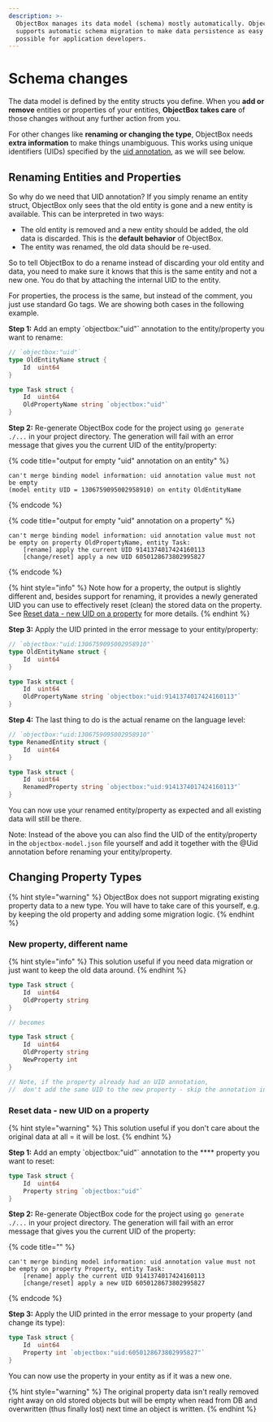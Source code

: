 ```yaml
---
description: >-
  ObjectBox manages its data model (schema) mostly automatically. ObjectBox db
  supports automatic schema migration to make data persistence as easy as
  possible for application developers.
---
```


# Schema changes

The data model is defined by the entity structs you define. When you **add or remove** entities or properties of your entities, **ObjectBox takes care** of those changes without any further action from you.

For other changes like **renaming or changing the type**, ObjectBox needs **extra information** to make things unambiguous. This works using unique identifiers (UIDs) specified by the [uid annotation](entity-annotations.md#uid), as we will see below.

## Renaming Entities and Properties <a href="#renaming-entities-and-properties" id="renaming-entities-and-properties"></a>

So why do we need that UID annotation? If you simply rename an entity struct, ObjectBox only sees that the old entity is gone and a new entity is available. This can be interpreted in two ways:

* The old entity is removed and a new entity should be added, the old data is discarded. This is the **default behavior** of ObjectBox.
* The entity was renamed, the old data should be re-used.

So to tell ObjectBox to do a rename instead of discarding your old entity and data, you need to make sure it knows that this is the same entity and not a new one. You do that by attaching the internal UID to the entity.

For properties, the process is the same, but instead of the comment, you just use standard Go tags. We are showing both cases in the following example.

&#x20;**Step 1:** Add an empty \`objectbox:"uid"\` annotation to the entity/property you want to rename:

```go
// `objectbox:"uid"`
type OldEntityName struct {
	Id  uint64
}

type Task struct {
	Id  uint64
	OldPropertyName string `objectbox:"uid"`
}
```

&#x20;**Step 2:** Re-generate ObjectBox code for the project using `go generate ./...` in your project directory. The generation will fail with an error message that gives you the current UID of the entity/property:

{% code title="output for empty "uid" annotation on an entity" %}
```
can't merge binding model information: uid annotation value must not be empty 
(model entity UID = 1306759095002958910) on entity OldEntityName
```
{% endcode %}

{% code title="output for empty "uid" annotation on a property" %}
```
can't merge binding model information: uid annotation value must not be empty on property OldPropertyName, entity Task:
    [rename] apply the current UID 9141374017424160113
    [change/reset] apply a new UID 6050128673802995827
```
{% endcode %}

{% hint style="info" %}
Note how for a property, the output is slightly different and, besides support for renaming, it provides a newly generated UID you can use to effectively reset (clean) the stored data on the property. See [Reset data - new UID on a property](schema-changes.md#reset-data-new-uid-on-the-property) for more details.
{% endhint %}

&#x20;**Step 3:** Apply the UID printed in the error message to your entity/property:

```go
// `objectbox:"uid:1306759095002958910"`
type OldEntityName struct {
	Id  uint64
}

type Task struct {
	Id  uint64
	OldPropertyName string `objectbox:"uid:9141374017424160113"`
}
```

&#x20;**Step 4:** The last thing to do is the actual rename on the language level:

```go
// `objectbox:"uid:1306759095002958910"`
type RenamedEntity struct {
	Id  uint64
}

type Task struct {
	Id  uint64
	RenamedProperty string `objectbox:"uid:9141374017424160113"`
}
```

&#x20;You can now use your renamed entity/property as expected and all existing data will still be there.

&#x20;Note: Instead of the above you can also find the UID of the entity/property in the `objectbox-model.json` file yourself and add it together with the @Uid annotation before renaming your entity/property.

## Changing Property Types

{% hint style="warning" %}
ObjectBox does not support migrating existing property data to a new type. You will have to take care of this yourself, e.g. by keeping the old property and adding some migration logic.
{% endhint %}

### **N**ew property, different name

{% hint style="info" %}
This solution useful if you need data migration or just want to keep the old data around.
{% endhint %}

```go
type Task struct {
	Id  uint64
	OldProperty string 
}

// becomes

type Task struct {
	Id  uint64
	OldProperty string 
	NewProperty int
}

// Note, if the property already had an UID annotation, 
//  don't add the same UID to the new property - skip the annotation instead.
```

### **Reset data - new UID on a property**

{% hint style="warning" %}
This solution useful if you don't care about the original data at all = it will be lost.
{% endhint %}

&#x20;**Step 1:** Add an empty \`objectbox:"uid"\` annotation to the **** property you want to reset:

```go
type Task struct {
	Id  uint64
	Property string `objectbox:"uid"`
}
```

&#x20;**Step 2:** Re-generate ObjectBox code for the project using `go generate ./...` in your project directory. The generation will fail with an error message that gives you the current UID of the property:

{% code title="" %}
```
can't merge binding model information: uid annotation value must not be empty on property Property, entity Task:
    [rename] apply the current UID 9141374017424160113
    [change/reset] apply a new UID 6050128673802995827
```
{% endcode %}

&#x20;**Step 3:** Apply the UID printed in the error message to your property (and change its type):

```go
type Task struct {
	Id  uint64
	Property int `objectbox:"uid:6050128673802995827"`
}
```

You can now use the property in your entity as if it was a new one.&#x20;

{% hint style="warning" %}
The original property data isn't really removed right away on old stored objects but will be empty when read from DB and overwritten (thus finally lost) next time an object is written.
{% endhint %}
